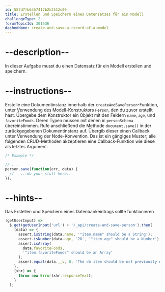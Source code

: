 ```yaml
---
id: 587d7fb6367417b2b2512c09
title: Erstellen und Speichern eines Datensatzes für ein Modell
challengeType: 2
forumTopicId: 301536
dashedName: create-and-save-a-record-of-a-model
---
```


# --description--

In dieser Aufgabe musst du einen Datensatz für ein Modell erstellen und speichern.

# --instructions--

Erstelle eine Dokumentinstanz innerhalb der `createAndSavePerson`-Funktion, unter Verwendung des Modell-Konstruktors `Person`, den du zuvor erstellt hast. Übergebe dem Konstruktor ein Objekt mit den Feldern `name`, `age`, und `favoriteFoods`. Deren Typen müssen mit denen in `personSchema` übereinstimmen. Rufe anschließend die Methode `document.save()` in der zurückgegebenen Dokumentinstanz auf. Übergib dieser einen Callback unter Verwendung der Node-Konvention. Das ist ein gängiges Muster; alle folgenden CRUD-Methoden akzeptieren eine Callback-Funktion wie diese als letztes Argument.

```js
/* Example */

// ...
person.save(function(err, data) {
  //   ...do your stuff here...
});
```

# --hints--

Das Erstellen und Speichern eines Datenbankeintrags sollte funktionieren

```js
(getUserInput) =>
  $.get(getUserInput('url') + '/_api/create-and-save-person').then(
    (data) => {
      assert.isString(data.name, '"item.name" should be a String');
      assert.isNumber(data.age, '28', '"item.age" should be a Number');
      assert.isArray(
        data.favoriteFoods,
        '"item.favoriteFoods" should be an Array'
      );
      assert.equal(data.__v, 0, 'The db item should be not previously edited');
    },
    (xhr) => {
      throw new Error(xhr.responseText);
    }
  );
```

